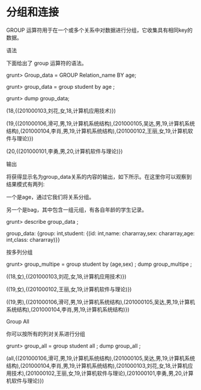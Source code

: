 # 分组和连接

GROUP 运算符用于在一个或多个关系中对数据进行分组，它收集具有相同key的数据。

语法

下面给出了 group 运算符的语法。

grunt&gt; Group\_data = GROUP Relation\_name BY age;

grunt&gt;   group\_data = group student by age ;

grunt&gt; dump group\_data;

\(18,{\(201000103,刘花,女,18,计算机应用技术\)}\)

\(19,{\(201000106,滑可,男,19,计算机系统结构\),\(201000105,吴达,男,19,计算机系统结构\),\(201000104,李肖,男,19,计算机系统结构\),\(201000102,王丽,女,19,计算机软件与理论\)}\)

\(20,{\(201000101,李勇,男,20,计算机软件与理论\)}\)

输出

将获得显示名为group\_data关系的内容的输出，如下所示。在这里你可以观察到结果模式有两列:

一个是age，通过它我们将关系分组。

另一个是bag，其中包含一组元组，有各自年龄的学生记录。

grunt&gt;  describe group\_data ;

group\_data: {group: int,student: {\(id: int,name: chararray,sex: chararray,age: int,class: chararray\)}}

按多列分组

grunt&gt; group\_multipe = group student by \(age,sex\) ; dump group\_multipe ;

\(\(18,女\),{\(201000103,刘花,女,18,计算机应用技术\)}\)

\(\(19,女\),{\(201000102,王丽,女,19,计算机软件与理论\)}\)

\(\(19,男\),{\(201000106,滑可,男,19,计算机系统结构\),\(201000105,吴达,男,19,计算机系统结构\),\(201000104,李肖,男,19,计算机系统结构\)}\)

Group All

你可以按所有的列对关系进行分组

grunt&gt;  group\_all = group student all ; dump group\_all ;

\(all,{\(201000106,滑可,男,19,计算机系统结构\),\(201000105,吴达,男,19,计算机系统结构\),\(201000104,李肖,男,19,计算机系统结构\),\(201000103,刘花,女,18,计算机应用技术\),\(201000102,王丽,女,19,计算机软件与理论\),\(201000101,李勇,男,20,计算机软件与理论\)}\)



